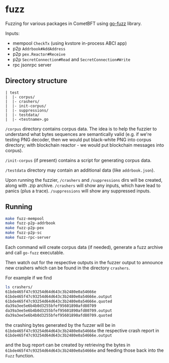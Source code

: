 # fuzz

Fuzzing for various packages in CometBFT using [go-fuzz](https://github.com/dvyukov/go-fuzz) library.

Inputs:

- mempool `CheckTx` (using kvstore in-process ABCI app)
- p2p `Addrbook#AddAddress`
- p2p `pex.Reactor#Receive`
- p2p `SecretConnection#Read` and `SecretConnection#Write`
- rpc jsonrpc server

## Directory structure

```
| test
|  |- corpus/
|  |- crashers/
|  |- init-corpus/
|  |- suppressions/
|  |- testdata/
|  |- <testname>.go
```

`/corpus` directory contains corpus data. The idea is to help the fuzzier to
understand what bytes sequences are semantically valid (e.g. if we're testing
PNG decoder, then we would put black-white PNG into corpus directory; with
blockchain reactor - we would put blockchain messages into corpus).

`/init-corpus` (if present) contains a script for generating corpus data.

`/testdata` directory may contain an additional data (like `addrbook.json`).

Upon running the fuzzier, `/crashers` and `/suppressions` dirs will be created,
along with <testname>.zip archive. `/crashers` will show any inputs, which have
lead to panics (plus a trace). `/suppressions` will show any suppressed inputs.

## Running

```sh
make fuzz-mempool
make fuzz-p2p-addrbook
make fuzz-p2p-pex
make fuzz-p2p-sc
make fuzz-rpc-server
```

Each command will create corpus data (if needed), generate a fuzz archive and
call `go-fuzz` executable.

Then watch out for the respective outputs in the fuzzer output to announce new
crashers which can be found in the directory `crashers`.

For example if we find

```sh
ls crashers/
61bde465f47c93254d64d643c3b2480e0a54666e
61bde465f47c93254d64d643c3b2480e0a54666e.output
61bde465f47c93254d64d643c3b2480e0a54666e.quoted
da39a3ee5e6b4b0d3255bfef95601890afd80709
da39a3ee5e6b4b0d3255bfef95601890afd80709.output
da39a3ee5e6b4b0d3255bfef95601890afd80709.quoted
```

the crashing bytes generated by the fuzzer will be in
`61bde465f47c93254d64d643c3b2480e0a54666e` the respective crash report in
`61bde465f47c93254d64d643c3b2480e0a54666e.output`

and the bug report can be created by retrieving the bytes in
`61bde465f47c93254d64d643c3b2480e0a54666e` and feeding those back into the
`Fuzz` function.
